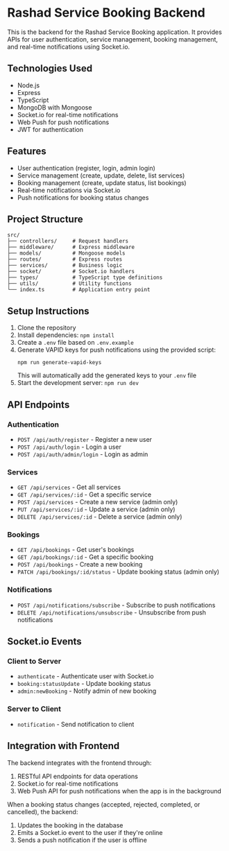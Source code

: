 # Rashad Service Booking Backend

This is the backend for the Rashad Service Booking application. It provides APIs for user authentication, service management, booking management, and real-time notifications using Socket.io.

## Technologies Used

- Node.js
- Express
- TypeScript
- MongoDB with Mongoose
- Socket.io for real-time notifications
- Web Push for push notifications
- JWT for authentication

## Features

- User authentication (register, login, admin login)
- Service management (create, update, delete, list services)
- Booking management (create, update status, list bookings)
- Real-time notifications via Socket.io
- Push notifications for booking status changes

## Project Structure

```
src/
├── controllers/     # Request handlers
├── middleware/      # Express middleware
├── models/          # Mongoose models
├── routes/          # Express routes
├── services/        # Business logic
├── socket/          # Socket.io handlers
├── types/           # TypeScript type definitions
├── utils/           # Utility functions
└── index.ts         # Application entry point
```

## Setup Instructions

1. Clone the repository
2. Install dependencies: `npm install`
3. Create a `.env` file based on `.env.example`
4. Generate VAPID keys for push notifications using the provided script:
   ```
   npm run generate-vapid-keys
   ```
   This will automatically add the generated keys to your `.env` file
6. Start the development server: `npm run dev`

## API Endpoints

### Authentication
- `POST /api/auth/register` - Register a new user
- `POST /api/auth/login` - Login a user
- `POST /api/auth/admin/login` - Login as admin

### Services
- `GET /api/services` - Get all services
- `GET /api/services/:id` - Get a specific service
- `POST /api/services` - Create a new service (admin only)
- `PUT /api/services/:id` - Update a service (admin only)
- `DELETE /api/services/:id` - Delete a service (admin only)

### Bookings
- `GET /api/bookings` - Get user's bookings
- `GET /api/bookings/:id` - Get a specific booking
- `POST /api/bookings` - Create a new booking
- `PATCH /api/bookings/:id/status` - Update booking status (admin only)

### Notifications
- `POST /api/notifications/subscribe` - Subscribe to push notifications
- `DELETE /api/notifications/unsubscribe` - Unsubscribe from push notifications

## Socket.io Events

### Client to Server
- `authenticate` - Authenticate user with Socket.io
- `booking:statusUpdate` - Update booking status
- `admin:newBooking` - Notify admin of new booking

### Server to Client
- `notification` - Send notification to client

## Integration with Frontend

The backend integrates with the frontend through:
1. RESTful API endpoints for data operations
2. Socket.io for real-time notifications
3. Web Push API for push notifications when the app is in the background

When a booking status changes (accepted, rejected, completed, or cancelled), the backend:
1. Updates the booking in the database
2. Emits a Socket.io event to the user if they're online
3. Sends a push notification if the user is offline